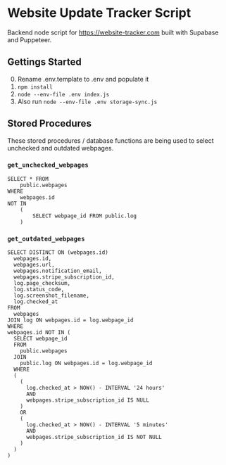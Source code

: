 # Website Update Tracker Script
Backend node script for https://website-tracker.com built with Supabase and Puppeteer.

## Gettings Started
0. Rename .env.template to .env and populate it
1. `npm install`
2. `node --env-file .env index.js`
2. Also run `node --env-file .env storage-sync.js`

## Stored Procedures
These stored procedures / database functions are being used to select unchecked and outdated webpages.
### `get_unchecked_webpages`
```
SELECT * FROM
    public.webpages
WHERE
    webpages.id
NOT IN 
    (
        SELECT webpage_id FROM public.log
    )
```

### `get_outdated_webpages`
```
SELECT DISTINCT ON (webpages.id)
  webpages.id, 
  webpages.url, 
  webpages.notification_email, 
  webpages.stripe_subscription_id, 
  log.page_checksum, 
  log.status_code, 
  log.screenshot_filename, 
  log.checked_at
FROM
  webpages
JOIN log ON webpages.id = log.webpage_id
WHERE
webpages.id NOT IN (
  SELECT webpage_id
  FROM
    public.webpages
  JOIN
    public.log ON webpages.id = log.webpage_id
  WHERE
  (
    (
      log.checked_at > NOW() - INTERVAL '24 hours'
      AND
      webpages.stripe_subscription_id IS NULL
    )
    OR
    (
      log.checked_at > NOW() - INTERVAL '5 minutes'
      AND
      webpages.stripe_subscription_id IS NOT NULL
    )
  )
)
```